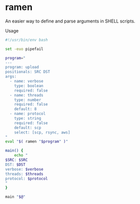 # ramen

An easier way to define and parse arguments in SHELL scripts.

Usage

```bash
#!/usr/bin/env bash

set -euo pipefail

program="
---
program: upload
positionals: SRC DST
args:
  - name: verbose
    type: boolean
    required: false
  - name: threads
    type: number
    required: false
    default: 8
  - name: protocol
    type: string
    required: false
    default: scp
    select: [scp, rsync, aws]
"
eval "$( ramen "$program" )"

main() {
    echo "
$SRC: $SRC
DST: $DST
verbose: $verbose
threads: $threads
protocol: $protocol
"
}

main "$@"
```